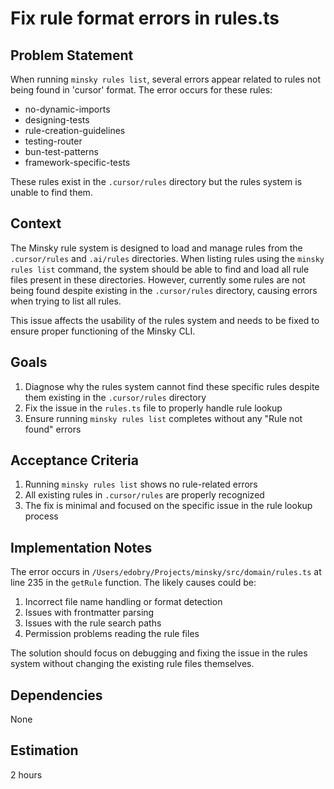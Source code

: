 # Fix rule format errors in rules.ts

## Problem Statement

When running `minsky rules list`, several errors appear related to rules not being found in 'cursor' format. The error occurs for these rules:

- no-dynamic-imports
- designing-tests
- rule-creation-guidelines
- testing-router
- bun-test-patterns
- framework-specific-tests

These rules exist in the `.cursor/rules` directory but the rules system is unable to find them.

## Context

The Minsky rule system is designed to load and manage rules from the `.cursor/rules` and `.ai/rules` directories. When listing rules using the `minsky rules list` command, the system should be able to find and load all rule files present in these directories. However, currently some rules are not being found despite existing in the `.cursor/rules` directory, causing errors when trying to list all rules.

This issue affects the usability of the rules system and needs to be fixed to ensure proper functioning of the Minsky CLI.

## Goals

1. Diagnose why the rules system cannot find these specific rules despite them existing in the `.cursor/rules` directory
2. Fix the issue in the `rules.ts` file to properly handle rule lookup
3. Ensure running `minsky rules list` completes without any "Rule not found" errors

## Acceptance Criteria

1. Running `minsky rules list` shows no rule-related errors
2. All existing rules in `.cursor/rules` are properly recognized
3. The fix is minimal and focused on the specific issue in the rule lookup process

## Implementation Notes

The error occurs in `/Users/edobry/Projects/minsky/src/domain/rules.ts` at line 235 in the `getRule` function. The likely causes could be:

1. Incorrect file name handling or format detection
2. Issues with frontmatter parsing
3. Issues with the rule search paths
4. Permission problems reading the rule files

The solution should focus on debugging and fixing the issue in the rules system without changing the existing rule files themselves.

## Dependencies

None

## Estimation

2 hours
